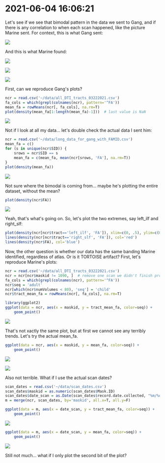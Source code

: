 # 2021-06-04 16:06:21

Let's see if we see that bimodal pattern in the data we sent to Gang, and if
there is any correlation to when each scan happened, like the picture Marine
sent. For context, this is what Gang sent:

![](images/2021-06-04-16-08-46.png)

And this is what Marine found:

![](images/2021-06-04-16-09-18.png)

![](images/2021-06-04-16-09-37.png)

![](images/2021-06-04-16-10-02.png)

First, can we reproduce Gang's plots?

```r
ncr = read.csv('~/data/all_DTI_tracts_03222021.csv')
fa_cols = which(grepl(colnames(ncr), pattern='^FA'))
mean_fa = rowMeans(ncr[, fa_cols], na.rm=T)
plot(density(mean_fa[1:length(mean_fa)-1]))  # last value is NaN
```

![](images/2021-06-04-16-18-45.png)

Not if I look at all my data... let's double check the actual data I sent him:

```r
ncr = read.csv('~/data/long_data_for_gang_with_FAMID.csv')
mean_fa = c()
for (s in unique(ncr$SID)) {
    srows = ncr$SID == s
    mean_fa = c(mean_fa, mean(ncr[srows, 'FA'], na.rm=T))
}
plot(density(mean_fa)) 
```

![](images/2021-06-04-16-22-58.png)

Not sure where the bimodal is coming from... maybe he's plotting the entire
dataset, without the mean?

```r
plot(density(ncr$FA))
```

![](images/2021-06-04-16-24-56.png)

Yeah, that's what's going on. So, let's plot the two extremes, say left_ilf and
right_slf:

```r
plot(density(ncr[ncr$tract=='left_ilf', 'FA']), xlim=c(0, .5), ylim=c(0, 16))
lines(density(ncr[ncr$tract=='right_slf', 'FA']), col='red')
lines(density(ncr$FA), col='blue')
```

Now, the other question is whether our data has the same banding Marine
identified, regardless of atlas. Or is it TORTOISE artifact? First, let's
reproduce Marine's plots:

```r
ncr = read.csv('~/data/all_DTI_tracts_03222021.csv')
ncr = ncr[ncr$maskid != 1090, ]  # remove one scan we didn't finish processing
fa_cols = which(grepl(colnames(ncr), pattern='^FA'))
ncr$seq = 'adult'
ncr[which(ncr$numVolumes < 80), 'seq'] = 'child'
ncr$tract_mean_fa = rowMeans(ncr[, fa_cols], na.rm=T)

library(ggplot2)
ggplot(data = ncr, aes(x = maskid, y = tract_mean_fa, color=seq)) +
    geom_point()
```

![](images/2021-06-04-16-58-12.png)

That's not xactly the same plot, but at first we cannot see any terribly trends.
Let's try the actual mean_fa.

```r
ggplot(data = ncr, aes(x = maskid, y = mean_fa, color=seq)) +
    geom_point()
```

![](images/2021-06-04-16-59-26.png)

![](images/2021-06-04-17-00-29.png)

Also not terrible. What if I use the actual scan dates?

```r
scan_dates = read.csv('~/data/scan_dates.csv')
scan_dates$maskid = as.numeric(scan_dates$Mask.ID)
scan_dates$date_scan = as.Date(scan_dates$record.date.collected, "%m/%d/%Y")
m = merge(ncr, scan_dates, by='maskid', all.x=T, all.y=F)

ggplot(data = m, aes(x = date_scan, y = tract_mean_fa, color=seq)) +
    geom_point()
```

![](images/2021-06-04-17-09-08.png)

```r
ggplot(data = m, aes(x = date_scan, y = mean_fa, color=seq)) +
    geom_point()
```

![](images/2021-06-04-17-09-45.png)

Still not much... what if I only plot the second bit of the plot?



